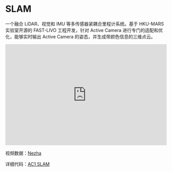 # SLAM  
一个融合 LiDAR、视觉和 IMU 等多传感器紧耦合里程计系统。基于 HKU-MARS 实验室开源的 FAST-LIVO 工程开发，针对 Active Camera 进行专门的适配和优化，能够实时输出 Active Camera 的姿态，并生成带颜色信息的三维点云。  

<iframe width="100%" height="315" src="https://cdn.robosense.cn/AC1/AC1_2.0_nezha.mp4" frameborder="0" allowfullscreen></iframe>  

视频数据：[Nezha](https://cdn.robosense.cn/AC1nezha.tar.gz)    

详细代码：[AC1 SLAM](http://gitlab.robosense.cn/super_sensor_sdk/ros2_sdk/slam/-/blob/main/README_CN.md)  

